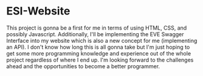 # ESI-Website
This project is gonna be a first for me in terms of using HTML, CSS, and possibly Javascript. Additionally, I'll be implementing the EVE Swagger Interface into my website which is also a new concept for me (implementing an API). I don't know how long this is all gonna take but I'm just hoping to get some more programming knowledge and experience out of the whole project regardless of where I end up. I'm looking forward to the challenges ahead and the opportunities to become a better programmer.
